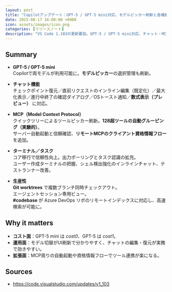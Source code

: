 ```yaml
---
layout: post
title: "Copilotアップデート：GPT-5 / GPT-5 mini対応、モデルピッカー刷新と各機能強化"
date: 2025-08-17 16:00:00 +0900
icon: assets/images/icon.png
categories: [リリースノート]
description: "VS Code 1.103の更新要旨。GPT-5 / GPT-5 mini対応、チャット・MCP・ターミナル・生産性機能の強化など。"
---
```


## Summary

- **GPT-5 / GPT-5 mini**  
  Copilotで両モデルが利用可能に。**モデルピッカー**の選択管理も刷新。

- **チャット機能**  
  チェックポイント復元／直前リクエストのインライン編集（既定化）／最大化表示／進行中終了の確認ダイアログ／OSトースト通知／**数式表示（プレビュー）** に対応。

- **MCP（Model Context Protocol）**  
  クイックツリーによるツールピッカー刷新。**128超ツールの自動グルーピング（実験的）**。  
  サーバー自動起動と信頼確認、**リモートMCPのクライアント資格情報フロー**を追加。

- **ターミナル／タスク**  
  コア移行で信頼性向上。出力ポーリングとタスク認識の拡充。  
  ユーザー作成ターミナルの把握、シェル検出強化のインラインチャット、テストランナー改善。

- **生産性**  
  **Git worktrees** で複数ブランチ同時チェックアウト。  
  エージェントセッション専用ビュー。  
  **#codebase** が Azure DevOps リポのリモートインデックスに対応し、高速検索が可能に。

## Why it matters

- **コスト面**：GPT-5 mini は *cost0*、GPT-5 は *cost1*。  
- **運用面**：モデル切替がUI刷新で分かりやすく、チャットの編集・復元が実務で効きやすい。  
- **拡張面**：MCP周りの自動起動や資格情報フローでツール連携が楽になる。

## Sources

- https://code.visualstudio.com/updates/v1_103

